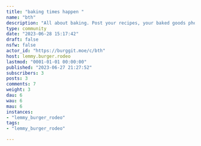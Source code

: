 ```yaml
---
title: "baking times happen " 
name: "bth"
description: "All about baking. Post your recipes, your baked goods photos and ask questions about baking.  It's a science!"
type: community
date: "2023-06-28 15:17:42"
draft: false
nsfw: false
actor_id: "https://burggit.moe/c/bth"
host: lemmy.burger.rodeo
lastmod: "0001-01-01 00:00:00"
published: "2023-06-27 21:27:52"
subscribers: 3
posts: 3
comments: 7
weight: 3
dau: 6
wau: 6
mau: 6
instances:
- "lemmy_burger_rodeo"
tags: 
- "lemmy_burger_rodeo"

---
```


